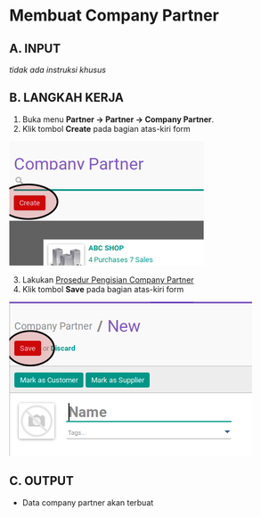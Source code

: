 # Membuat Company Partner

## A. INPUT

*tidak ada instruksi khusus*

## B. LANGKAH KERJA

1. Buka menu **Partner -> Partner -> Company Partner**.
2. Klik tombol **Create** pada bagian atas-kiri form

![](../img/company-partner/tombol-create.png)

3. Lakukan [Prosedur Pengisian Company Partner](./petunjuk-pengisian.md)
4. Klik tombol **Save** pada bagian atas-kiri form

![](../img/company-partner/tombol-save.png)

## C. OUTPUT

* Data company partner akan terbuat

